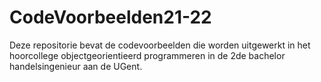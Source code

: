 # CodeVoorbeelden21-22

Deze repositorie bevat de codevoorbeelden die worden uitgewerkt in het hoorcollege objectgeorientieerd programmeren in de 2de bachelor handelsingenieur aan de UGent.
